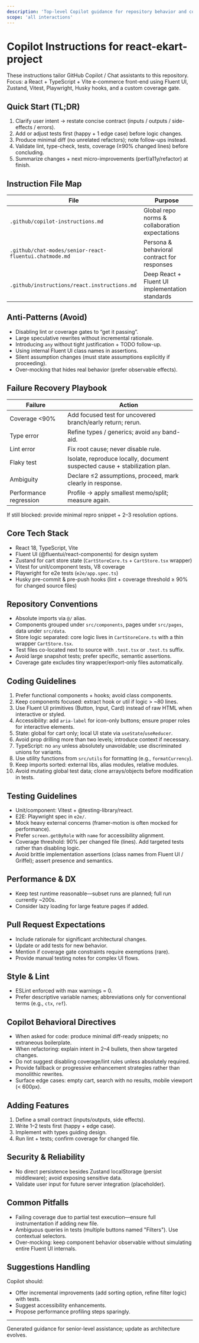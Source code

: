 ```yaml
---
description: 'Top-level Copilot guidance for repository behavior and collaboration model'
scope: 'all interactions'
---
```


# Copilot Instructions for react-ekart-project

These instructions tailor GitHub Copilot / Chat assistants to this repository. Focus: a React + TypeScript + Vite e-commerce front-end using Fluent UI, Zustand, Vitest, Playwright, Husky hooks, and a custom coverage gate.

## Quick Start (TL;DR)
1. Clarify user intent → restate concise contract (inputs / outputs / side-effects / errors).
2. Add or adjust tests first (happy + 1 edge case) before logic changes.
3. Produce minimal diff (no unrelated refactors); note follow-ups instead.
4. Validate lint, type-check, tests, coverage (≥90% changed lines) before concluding.
5. Summarize changes + next micro-improvements (perf/a11y/refactor) at finish.

## Instruction File Map
| File | Purpose |
|------|---------|
| `.github/copilot-instructions.md` | Global repo norms & collaboration expectations |
| `.github/chat-modes/senior-react-fluentui.chatmode.md` | Persona & behavioral contract for responses |
| `.github/instructions/react.instructions.md` | Deep React + Fluent UI implementation standards |

## Anti-Patterns (Avoid)
- Disabling lint or coverage gates to “get it passing”.
- Large speculative rewrites without incremental rationale.
- Introducing `any` without tight justification + TODO follow-up.
- Using internal Fluent UI class names in assertions.
- Silent assumption changes (must state assumptions explicitly if proceeding).
- Over-mocking that hides real behavior (prefer observable effects).

## Failure Recovery Playbook
| Failure | Action |
|---------|--------|
| Coverage <90% | Add focused test for uncovered branch/early return; rerun. |
| Type error | Refine types / generics; avoid `any` band-aid. |
| Lint error | Fix root cause; never disable rule. |
| Flaky test | Isolate, reproduce locally, document suspected cause + stabilization plan. |
| Ambiguity | Declare ≤2 assumptions, proceed, mark clearly in response. |
| Performance regression | Profile → apply smallest memo/split; measure again. |

If still blocked: provide minimal repro snippet + 2–3 resolution options.

## Core Tech Stack
- React 18, TypeScript, Vite
- Fluent UI (@fluentui/react-components) for design system
- Zustand for cart store state (`CartStoreCore.ts` + `CartStore.tsx` wrapper)
- Vitest for unit/component tests, V8 coverage
- Playwright for e2e tests (`e2e/app.spec.ts`)
- Husky pre-commit & pre-push hooks (lint + coverage threshold ≥ 90% for changed source files)

## Repository Conventions
- Absolute imports via `@/` alias.
- Components grouped under `src/components`, pages under `src/pages`, data under `src/data`.
- Store logic separated: core logic lives in `CartStoreCore.ts` with a thin wrapper `CartStore.tsx`.
- Test files co-located next to source with `.test.tsx` or `.test.ts` suffix.
- Avoid large snapshot tests; prefer specific, semantic assertions.
- Coverage gate excludes tiny wrapper/export-only files automatically.

## Coding Guidelines
1. Prefer functional components + hooks; avoid class components.
2. Keep components focused: extract hook or util if logic > ~80 lines.
3. Use Fluent UI primitives (Button, Input, Card) instead of raw HTML when interactive or styled.
4. Accessibility: add `aria-label` for icon-only buttons; ensure proper roles for interactive elements.
5. State: global for cart only; local UI state via `useState`/`useReducer`.
6. Avoid prop drilling more than two levels; introduce context if necessary.
7. TypeScript: no `any` unless absolutely unavoidable; use discriminated unions for variants.
8. Use utility functions from `src/utils` for formatting (e.g., `formatCurrency`).
9. Keep imports sorted: external libs, alias modules, relative modules.
10. Avoid mutating global test data; clone arrays/objects before modification in tests.

## Testing Guidelines
- Unit/component: Vitest + @testing-library/react.
- E2E: Playwright spec in `e2e/`.
- Mock heavy external concerns (framer-motion is often mocked for performance).
- Prefer `screen.getByRole` with `name` for accessibility alignment.
- Coverage threshold: 90% per changed file (lines). Add targeted tests rather than disabling logic.
- Avoid brittle implementation assertions (class names from Fluent UI / Griffel); assert presence and semantics.

## Performance & DX
- Keep test runtime reasonable—subset runs are planned; full run currently ~200s.
- Consider lazy loading for large feature pages if added.

## Pull Request Expectations
- Include rationale for significant architectural changes.
- Update or add tests for new behavior.
- Mention if coverage gate constraints require exemptions (rare).
- Provide manual testing notes for complex UI flows.

## Style & Lint
- ESLint enforced with max warnings = 0.
- Prefer descriptive variable names; abbreviations only for conventional terms (e.g., `ctx`, `ref`).

## Copilot Behavioral Directives
- When asked for code: produce minimal diff-ready snippets; no extraneous boilerplate.
- When refactoring: explain intent in 2–4 bullets, then show targeted changes.
- Do not suggest disabling coverage/lint rules unless absolutely required.
- Provide fallback or progressive enhancement strategies rather than monolithic rewrites.
- Surface edge cases: empty cart, search with no results, mobile viewport (< 600px).

## Adding Features
1. Define a small contract (inputs/outputs, side effects).
2. Write 1–2 tests first (happy + edge case).
3. Implement with types guiding design.
4. Run lint + tests; confirm coverage for changed file.

## Security & Reliability
- No direct persistence besides Zustand localStorage (persist middleware); avoid exposing sensitive data.
- Validate user input for future server integration (placeholder).

## Common Pitfalls
- Failing coverage due to partial test execution—ensure full instrumentation if adding new file.
- Ambiguous queries in tests (multiple buttons named "Filters"). Use contextual selectors.
- Over-mocking: keep component behavior observable without simulating entire Fluent UI internals.

## Suggestions Handling
Copilot should:
- Offer incremental improvements (add sorting option, refine filter logic) with tests.
- Suggest accessibility enhancements.
- Propose performance profiling steps sparingly.

---
Generated guidance for senior-level assistance; update as architecture evolves.

